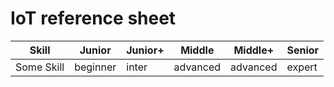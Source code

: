 # IoT reference sheet

| Skill      | Junior         | Junior+        | Middle            | Middle+       | Senior           |
|------------|----------------|----------------|-------------------|---------------|------------------|
| Some Skill | beginner       | inter          | advanced          | advanced      | expert           |
